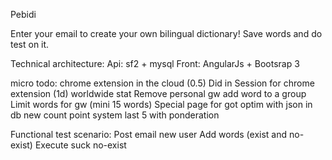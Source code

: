 Pebidi

Enter your email to create your own bilingual dictionary!
Save words and do test on it.

Technical architecture:
Api: sf2 + mysql
Front: AngularJs + Bootsrap 3


micro todo:
chrome extension in the cloud (0.5)
Did in Session for chrome extension (1d)
worldwide stat
Remove personal gw
add word to a group
Limit words for gw (mini 15 words)
Special page for got
optim with json in db
new count point system last 5 with ponderation



Functional test scenario:
Post email new user
Add words (exist and no-exist)
Execute suck no-exist
